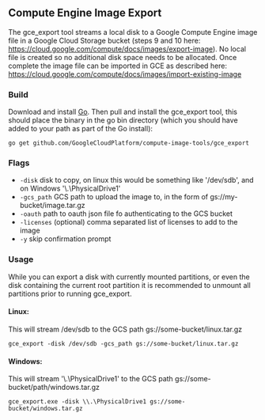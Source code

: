 ## Compute Engine Image Export

The gce_export tool streams a local disk to a Google Compute Engine image file in
a Google Cloud Storage bucket (steps 9 and 10 here:
https://cloud.google.com/compute/docs/images/export-image). No local file is
created so no additional disk space needs to be allocated. Once complete the
image file can be imported in GCE as described here:
https://cloud.google.com/compute/docs/images/import-existing-image

### Build
Download and install [Go](https://golang.org/doc/install). Then pull and 
install the gce_export tool, this should place the binary in the go bin directory
(which you should have added to your path as part of the Go install): 

```
go get github.com/GoogleCloudPlatform/compute-image-tools/gce_export
```

### Flags

+ `-disk` disk to copy, on linux this would be something like '/dev/sdb', and on
Windows '\\.\PhysicalDrive1'
+ `-gcs_path` GCS path to upload the image to, in the form of gs://my-bucket/image.tar.gz
+ `-oauth` path to oauth json file fo authenticating to the GCS bucket
+ `-licenses` (optional) comma separated list of licenses to add to the image
+ `-y` skip confirmation prompt

### Usage

While you can export a disk with currently mounted partitions, or even the disk
containing the current root partition it is recommended to unmount all partitions
prior to running gce_export.

#### Linux:

This will stream /dev/sdb to the GCS path gs://some-bucket/linux.tar.gz

```
gce_export -disk /dev/sdb -gcs_path gs://some-bucket/linux.tar.gz
```

#### Windows:

This will stream '\\.\PhysicalDrive1' to the GCS path
gs://some-bucket/path/windows.tar.gz

```
gce_export.exe -disk \\.\PhysicalDrive1 gs://some-bucket/windows.tar.gz
```

